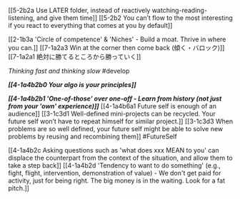 [[5-2b2a Use LATER folder, instead of reactively watching-reading-listening, and give them time]]
	[[5-2b2 You can’t flow to the most interesting if you react to everything that comes at you by default]]

[[2-1b3a 'Circle of competence' & 'Niches' - Build a moat. Thrive in where you can.]]
	[[7-1a2a3 Win at the corner then come back (傾く・バロック)]]
		[[7-1a2a1 絶対に勝てるところから勝っていく]]

*Thinking fast and thinking slow* #develop 

***[[4-1a4b2b0 Your algo is your principles]]***

***[[4-1a4b2b1 'One-of-those' over one-off - Learn from history (not just from your 'own' experience)]]***
	[[4-1a4b6a1 Future self is enough of an audience]]
	[[3-1c3d1 Well-defined mini-projects can be recycled. Your future self won’t have to repeat himself for similar project.]]
	[[3-1c3d3 When problems are so well defined, your future self might be able to solve new problems by reusing and recombining them]]
#FutureSelf

[[4-1a4b2c Asking questions such as 'what does xxx MEAN to you' can displace the counterpart from the context of the situation, and allow them to take a step back]]
[[4-1a4b2d 'Tendency to want to do something' (e.g., fight, flight, intervention, demonstration of value) - We don't get paid for activity, just for being right. The big money is in the waiting. Look for a fat pitch.]]